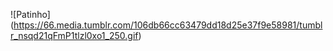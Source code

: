 ![Patinho]
(https://66.media.tumblr.com/106db66cc63479dd18d25e37f9e58981/tumblr_nsqd21qFmP1tlzl0xo1_250.gif)
